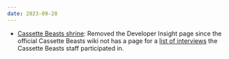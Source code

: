 ```yaml
---
date: 2023-09-28
---
```


* [Cassette Beasts shrine](/shrines/cassettebeasts/): Removed the Developer Insight page since the official Cassette Beasts wiki not has a page for a [list of interviews](https://wiki.cassettebeasts.com/wiki/List_of_Interviews) the Cassette Beasts staff participated in.